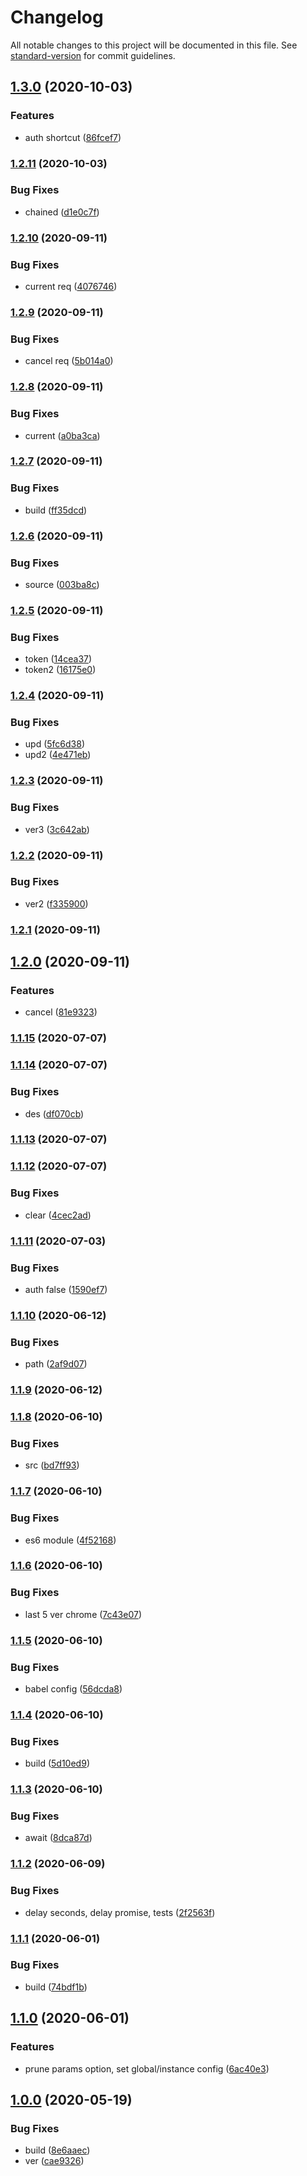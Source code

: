# Changelog

All notable changes to this project will be documented in this file. See [standard-version](https://github.com/conventional-changelog/standard-version) for commit guidelines.

## [1.3.0](https://github.com/freedomsex/axios-rest-api/compare/v1.2.11...v1.3.0) (2020-10-03)


### Features

* auth shortcut ([86fcef7](https://github.com/freedomsex/axios-rest-api/commit/86fcef7a14e6f650746eb4c8aa7e22aeb365d1e9))

### [1.2.11](https://github.com/freedomsex/axios-rest-api/compare/v1.2.10...v1.2.11) (2020-10-03)


### Bug Fixes

* chained ([d1e0c7f](https://github.com/freedomsex/axios-rest-api/commit/d1e0c7f8fe6cf7cb7397825249713fbdd8459297))

### [1.2.10](https://github.com/freedomsex/axios-rest-api/compare/v1.2.9...v1.2.10) (2020-09-11)


### Bug Fixes

* current req ([4076746](https://github.com/freedomsex/axios-rest-api/commit/40767463af8061d80670cdcce1e6ebe3e14a1f83))

### [1.2.9](https://github.com/freedomsex/axios-rest-api/compare/v1.2.8...v1.2.9) (2020-09-11)


### Bug Fixes

* cancel req ([5b014a0](https://github.com/freedomsex/axios-rest-api/commit/5b014a0e65789bca3f4ffe36dcf447a3cea3ebdb))

### [1.2.8](https://github.com/freedomsex/axios-rest-api/compare/v1.2.7...v1.2.8) (2020-09-11)


### Bug Fixes

* current ([a0ba3ca](https://github.com/freedomsex/axios-rest-api/commit/a0ba3caf518ea94c39e603fe5b075039777cc5e0))

### [1.2.7](https://github.com/freedomsex/axios-rest-api/compare/v1.2.6...v1.2.7) (2020-09-11)


### Bug Fixes

* build ([ff35dcd](https://github.com/freedomsex/axios-rest-api/commit/ff35dcde2525a0f38373ece14b51ed7cd5430f13))

### [1.2.6](https://github.com/freedomsex/axios-rest-api/compare/v1.2.5...v1.2.6) (2020-09-11)


### Bug Fixes

* source ([003ba8c](https://github.com/freedomsex/axios-rest-api/commit/003ba8cdcefc47516bbefb96a8d5114fccdc295c))

### [1.2.5](https://github.com/freedomsex/axios-rest-api/compare/v1.2.4...v1.2.5) (2020-09-11)


### Bug Fixes

* token ([14cea37](https://github.com/freedomsex/axios-rest-api/commit/14cea374cd713deb21aefabf683585fcef39d352))
* token2 ([16175e0](https://github.com/freedomsex/axios-rest-api/commit/16175e0a5cc7256c27b45cc11ef7fe55a4dd69e4))

### [1.2.4](https://github.com/freedomsex/axios-rest-api/compare/v1.2.3...v1.2.4) (2020-09-11)


### Bug Fixes

* upd ([5fc6d38](https://github.com/freedomsex/axios-rest-api/commit/5fc6d380c27d402108d4dfc7172d95a4b2b43c4b))
* upd2 ([4e471eb](https://github.com/freedomsex/axios-rest-api/commit/4e471ebe1514a4690d74198b0a1d60e6494f41e6))

### [1.2.3](https://github.com/freedomsex/axios-rest-api/compare/v1.2.2...v1.2.3) (2020-09-11)


### Bug Fixes

* ver3 ([3c642ab](https://github.com/freedomsex/axios-rest-api/commit/3c642ab1bf19dafda3287ff48d1ba89e7bf497c2))

### [1.2.2](https://github.com/freedomsex/axios-rest-api/compare/v1.2.1...v1.2.2) (2020-09-11)


### Bug Fixes

* ver2 ([f335900](https://github.com/freedomsex/axios-rest-api/commit/f335900fb15301c10867215be1a493b35da83216))

### [1.2.1](https://github.com/freedomsex/axios-rest-api/compare/v1.2.0...v1.2.1) (2020-09-11)

## [1.2.0](https://github.com/freedomsex/axios-rest-api/compare/v1.1.15...v1.2.0) (2020-09-11)


### Features

* cancel ([81e9323](https://github.com/freedomsex/axios-rest-api/commit/81e9323aaccfe876ad958b56530305b24e348849))

### [1.1.15](https://github.com/freedomsex/axios-rest-api/compare/v1.1.14...v1.1.15) (2020-07-07)

### [1.1.14](https://github.com/freedomsex/axios-rest-api/compare/v1.1.13...v1.1.14) (2020-07-07)


### Bug Fixes

* des ([df070cb](https://github.com/freedomsex/axios-rest-api/commit/df070cba3975e3dae91403a1d9a6ce13c1c0cec1))

### [1.1.13](https://github.com/freedomsex/axios-rest-api/compare/v1.1.12...v1.1.13) (2020-07-07)

### [1.1.12](https://github.com/freedomsex/axios-rest-api/compare/v1.1.11...v1.1.12) (2020-07-07)


### Bug Fixes

* clear ([4cec2ad](https://github.com/freedomsex/axios-rest-api/commit/4cec2ad3df32dddc535fdc3a6053801844eb545e))

### [1.1.11](https://github.com/freedomsex/axios-rest-api/compare/v1.1.10...v1.1.11) (2020-07-03)


### Bug Fixes

* auth false ([1590ef7](https://github.com/freedomsex/axios-rest-api/commit/1590ef7a297001c6769664b33c3595af57ca62fe))

### [1.1.10](https://github.com/freedomsex/axios-rest-api/compare/v1.1.9...v1.1.10) (2020-06-12)


### Bug Fixes

* path ([2af9d07](https://github.com/freedomsex/axios-rest-api/commit/2af9d07165ea83ba1e269823efdc845a2ae6aa6e))

### [1.1.9](https://github.com/freedomsex/axios-rest-api/compare/v1.1.8...v1.1.9) (2020-06-12)

### [1.1.8](https://github.com/freedomsex/axios-rest-api/compare/v1.1.7...v1.1.8) (2020-06-10)


### Bug Fixes

* src ([bd7ff93](https://github.com/freedomsex/axios-rest-api/commit/bd7ff93dc52e66f21e0dbcb186911d43972c7300))

### [1.1.7](https://github.com/freedomsex/axios-rest-api/compare/v1.1.6...v1.1.7) (2020-06-10)


### Bug Fixes

* es6 module ([4f52168](https://github.com/freedomsex/axios-rest-api/commit/4f52168322071a0aa908792632203d0aa608d301))

### [1.1.6](https://github.com/freedomsex/axios-rest-api/compare/v1.1.5...v1.1.6) (2020-06-10)


### Bug Fixes

* last 5 ver chrome ([7c43e07](https://github.com/freedomsex/axios-rest-api/commit/7c43e075b89bfcc20971ab29ef93bf6736694768))

### [1.1.5](https://github.com/freedomsex/axios-rest-api/compare/v1.1.4...v1.1.5) (2020-06-10)


### Bug Fixes

* babel config ([56dcda8](https://github.com/freedomsex/axios-rest-api/commit/56dcda8977fd327807f7af220ec47927777f30e5))

### [1.1.4](https://github.com/freedomsex/axios-rest-api/compare/v1.1.3...v1.1.4) (2020-06-10)


### Bug Fixes

* build ([5d10ed9](https://github.com/freedomsex/axios-rest-api/commit/5d10ed9aeff5ac2338a0d9554e14306538797c96))

### [1.1.3](https://github.com/freedomsex/axios-rest-api/compare/v1.1.2...v1.1.3) (2020-06-10)


### Bug Fixes

* await ([8dca87d](https://github.com/freedomsex/axios-rest-api/commit/8dca87d549386fbb6dcccdc19d48a989165c5869))

### [1.1.2](https://github.com/freedomsex/axios-rest-api/compare/v1.1.1...v1.1.2) (2020-06-09)


### Bug Fixes

* delay seconds, delay promise, tests ([2f2563f](https://github.com/freedomsex/axios-rest-api/commit/2f2563fa287ec4b90af8b7be2790a7e38375b6f7))

### [1.1.1](https://github.com/freedomsex/axios-rest-api/compare/v1.1.0...v1.1.1) (2020-06-01)


### Bug Fixes

* build ([74bdf1b](https://github.com/freedomsex/axios-rest-api/commit/74bdf1b621886bc6d4c5a4be0abdc70dd2c6505b))

## [1.1.0](https://github.com/freedomsex/axios-rest-api/compare/v1.0.0...v1.1.0) (2020-06-01)


### Features

* prune params option, set global/instance config ([6ac40e3](https://github.com/freedomsex/axios-rest-api/commit/6ac40e3cecf266d8d3f5e8ceffef856de11ebc4f))

## [1.0.0](https://github.com/freedomsex/axios-rest-api/compare/v0.1.16...v1.0.0) (2020-05-19)


### Bug Fixes

* build ([8e6aaec](https://github.com/freedomsex/axios-rest-api/commit/8e6aaec5c586db7dc17709b2da6832bc4262472e))
* ver ([cae9326](https://github.com/freedomsex/axios-rest-api/commit/cae9326e47a4f8ba148aac2d84b71823b174d843))
